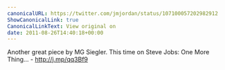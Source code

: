 ```yaml
---
canonicalURL: https://twitter.com/jmjordan/status/107100057202982912
ShowCanonicalLink: true
CanonicalLinkText: View original on
date: 2011-08-26T14:40:18+00:00
---
```

Another great piece by MG Siegler. This time on Steve Jobs: One More Thing… - http://j.mp/qq3Bf9